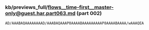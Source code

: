 ### kb/previews_full/flows__time-first__master-only@guest.har.part063.md (part 002)

```md
AD/AAABAQAAAAAAAAD/AAABAQAAAP8AAAABAAAAAAAAAP8AAAABAAAA/wAAAQEA
```

```
